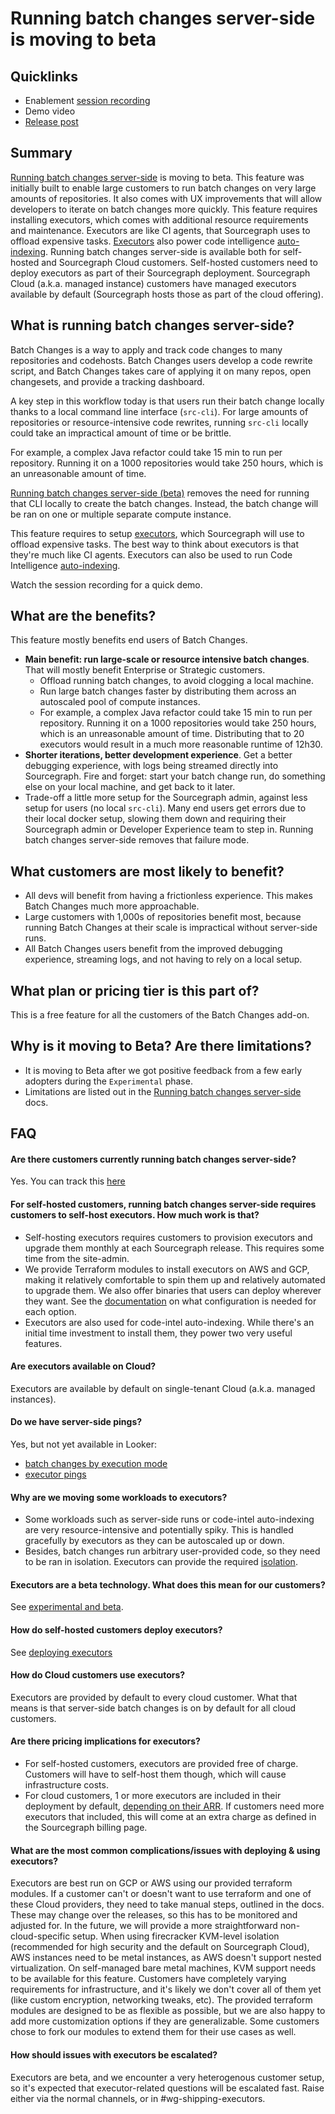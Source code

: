 # Running batch changes server-side is moving to beta

## Quicklinks

- Enablement [session recording](https://sourcegraph.zoom.us/rec/share/09fYEk1hCuhIbVDV2JC2RekqS8uR44y1BrN29lOOp89rlpjQoRlvWI4xgV-SNQys.ZBk8NYM-ZsU6rKDs)
- Demo video
- [Release post](https://github.com/sourcegraph/about/pull/5471)

## Summary

[Running batch changes server-side](https://docs.sourcegraph.com/batch_changes/explanations/server_side#limitations) is moving to beta. This feature was initially built to enable large customers to run batch changes on very large amounts of repositories. It also comes with UX improvements that will allow developers to iterate on batch changes more quickly. This feature requires installing executors, which comes with additional resource requirements and maintenance. Executors are like CI agents, that Sourcegraph uses to offload expensive tasks. [Executors](https://docs.sourcegraph.com/admin/executors) also power code intelligence [auto-indexing](https://docs.sourcegraph.com/code_intelligence/explanations/auto_indexing). Running batch changes server-side is available both for self-hosted and Sourcegraph Cloud customers. Self-hosted customers need to deploy executors as part of their Sourcegraph deployment. Sourcegraph Cloud (a.k.a. managed instance) customers have managed executors available by default (Sourcegraph hosts those as part of the cloud offering).

## What is running batch changes server-side?

Batch Changes is a way to apply and track code changes to many repositories and codehosts. Batch Changes users develop a code rewrite script, and Batch Changes takes care of applying it on many repos, open changesets, and provide a tracking dashboard.

A key step in this workflow today is that users run their batch change locally thanks to a local command line interface (`src-cli`). For large amounts of repositories or resource-intensive code rewrites, running `src-cli` locally could take an impractical amount of time or be brittle.

<object data="local-run.svg"></object>

For example, a complex Java refactor could take 15 min to run per repository. Running it on a 1000 repositories would take 250 hours, which is an unreasonable amount of time.

[Running batch changes server-side (beta)](https://docs.sourcegraph.com/batch_changes/explanations/server_side) removes the need for running that CLI locally to create the batch changes. Instead, the batch change will be ran on one or multiple separate compute instance.

<object data="server-side-run.svg"></object>

This feature requires to setup [executors](https://docs.sourcegraph.com/admin/executors), which Sourcegraph will use to offload expensive tasks. The best way to think about executors is that they're much like CI agents. Executors can also be used to run Code Intelligence [auto-indexing](https://docs.sourcegraph.com/code_intelligence/how-to/enable_auto_indexing).

Watch the session recording for a quick demo.

## What are the benefits?

This feature mostly benefits end users of Batch Changes.

- **Main benefit: run large-scale or resource intensive batch changes**. That will mostly benefit Enterprise or Strategic customers.
  - Offload running batch changes, to avoid clogging a local machine.
  - Run large batch changes faster by distributing them across an autoscaled pool of compute instances.
  - For example, a complex Java refactor could take 15 min to run per repository. Running it on a 1000 repositories would take 250 hours, which is an unreasonable amount of time. Distributing that to 20 executors would result in a much more reasonable runtime of 12h30.
- **Shorter iterations, better development experience**. Get a better debugging experience, with logs being streamed directly into Sourcegraph. Fire and forget: start your batch change run, do something else on your local machine, and get back to it later.
- Trade-off a little more setup for the Sourcegraph admin, against less setup for users (no local `src-cli`). Many end users get errors due to their local docker setup, slowing them down and requiring their Sourcegraph admin or Developer Experience team to step in. Running batch changes server-side removes that failure mode.

## What customers are most likely to benefit?

- All devs will benefit from having a frictionless experience. This makes Batch Changes much more approachable.
- Large customers with 1,000s of repositories benefit most, because running Batch Changes at their scale is impractical without server-side runs.
- All Batch Changes users benefit from the improved debugging experience, streaming logs, and not having to rely on a local setup.

## What plan or pricing tier is this part of?

This is a free feature for all the customers of the Batch Changes add-on.

## Why is it moving to Beta? Are there limitations?

- It is moving to Beta after we got positive feedback from a few early adopters during the `Experimental` phase.
- Limitations are listed out in the [Running batch changes server-side](https://docs.sourcegraph.com/batch_changes/explanations/server_side#limitations) docs.

## FAQ

#### Are there customers currently running batch changes server-side?

Yes. You can track this [here](https://sourcegraph.looker.com/explore/sourcegraph_events/batch_changes_executor_usage_monthly?qid=vUhZNlWNxikTdjN7ggke29&toggle=fil)

#### For self-hosted customers, running batch changes server-side requires customers to self-host executors. How much work is that?

- Self-hosting executors requires customers to provision executors and upgrade them monthly at each Sourcegraph release. This requires some time from the site-admin.
- We provide Terraform modules to install executors on AWS and GCP, making it relatively comfortable to spin them up and relatively automated to upgrade them. We also offer binaries that users can deploy wherever they want. See the [documentation](https://docs.sourcegraph.com/admin/deploy_executors) on what configuration is needed for each option.
- Executors are also used for code-intel auto-indexing. While there's an initial time investment to install them, they power two very useful features.

#### Are executors available on Cloud?

Executors are available by default on single-tenant Cloud (a.k.a. managed instances).

#### Do we have server-side pings?

Yes, but not yet available in Looker:

- [batch changes by execution mode](https://sourcegraph.looker.com/explore/sourcegraph_events/batch_changes_by_source?qid=gW1120gr9b6D7gF7d6bsro&toggle=fil)
- [executor pings](https://sourcegraph.looker.com/explore/sourcegraph_events/batch_changes_executor_usage_monthly?qid=vUhZNlWNxikTdjN7ggke29&toggle=fil)

#### Why are we moving some workloads to executors?

- Some workloads such as server-side runs or code-intel auto-indexing are very resource-intensive and potentially spiky. This is handled gracefully by executors as they can be autoscaled up or down.
- Besides, batch changes run arbitrary user-provided code, so they need to be ran in isolation. Executors can provide the required [isolation](https://docs.sourcegraph.com/admin/executors#how-it-works).

#### Executors are a beta technology. What does this mean for our customers?

See [experimental and beta](https://docs.sourcegraph.com/admin/beta_and_experimental_features).

#### How do self-hosted customers deploy executors?

See [deploying executors](https://docs.sourcegraph.com/admin/deploy_executors)

#### How do Cloud customers use executors?

Executors are provided by default to every cloud customer. What that means is that server-side batch changes is on by default for all cloud customers.

#### Are there pricing implications for executors?

- For self-hosted customers, executors are provided free of charge. Customers will have to self-host them though, which will cause infrastructure costs.
- For cloud customers, 1 or more executors are included in their deployment by default, [depending on their ARR](https://github.com/sourcegraph/customer/issues/new?assignees=&labels=team%2Fcloud%2C+mi%2Cmi%2Fnew-instance-request&template=new_managed_instance.md&title=New+Managed+Instance+request%3A+%5BCUSTOMER+NAME%5D). If customers need more executors that included, this will come at an extra charge as defined in the Sourcegraph billing page.

#### What are the most common complications/issues with deploying & using executors?

Executors are best run on GCP or AWS using our provided terraform modules. If a customer can't or doesn't want to use terraform and one of these Cloud providers, they need to take manual steps, outlined in the docs. These may change over the releases, so this has to be monitored and adjusted for. In the future, we will provide a more straightforward non-cloud-specific setup.
When using firecracker KVM-level isolation (recommended for high security and the default on Sourcegraph Cloud), AWS instances need to be metal instances, as AWS doesn't support nested virtualization. On self-managed bare metal machines, KVM support needs to be available for this feature.
Customers have completely varying requirements for infrastructure, and it's likely we don't cover all of them yet (like custom encryption, networking tweaks, etc). The provided terraform modules are designed to be as flexible as possible, but we are also happy to add more customization options if they are generalizable. Some customers chose to fork our modules to extend them for their use cases as well.

#### How should issues with executors be escalated?

Executors are beta, and we encounter a very heterogenous customer setup, so it's expected that executor-related questions will be escalated fast. Raise either via the normal channels, or in #wg-shipping-executors.
